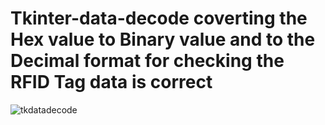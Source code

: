# Tkinter-data-decode coverting the Hex value to Binary value and to the Decimal format for checking the RFID Tag data is correct


![tkdatadecode](https://github.com/user-attachments/assets/dd2d6143-959b-44f1-8553-f8d9a5dd2f4b)
